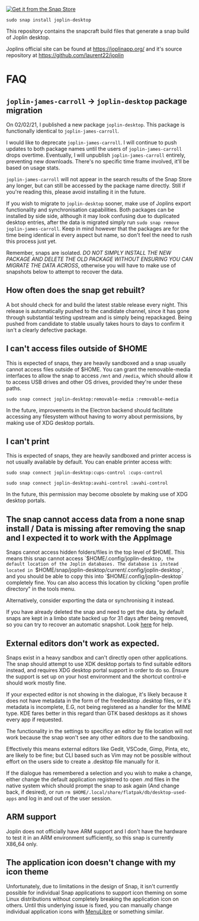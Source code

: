 [![Get it from the Snap Store](https://snapcraft.io/static/images/badges/en/snap-store-black.svg)](https://snapcraft.io/joplin-desktop)

`sudo snap install joplin-desktop`

This repository contains the snapcraft build files that generate a snap build of Joplin desktop.

Joplins official site can be found at https://joplinapp.org/ and it's source repository at https://github.com/laurent22/joplin

# FAQ

## `joplin-james-carroll` -> `joplin-desktop` package migration

On 02/02/21, I published a new package `joplin-desktop`. This package is functionally identical to `joplin-james-carroll`.

I would like to deprecate `joplin-james-carroll`. I will continue to push updates to both package names until the users of `joplin-james-carroll` drops overtime.
Eventually, I will unpublish `joplin-james-carroll` entirely, preventing new downloads. There's no specific time frame involved, it'll be based on usage stats.

`joplin-james-carroll` will not appear in the search results of the Snap Store any longer, but can still be accessed by the package name directly. Still if you're reading this, please avoid installing it in the future.

If you wish to migrate to `joplin-desktop` sooner, make use of Joplins export functionality and synchronisation capabilities. Both packages can be installed by side side, although it may look confusing due to duplicated desktop entries, after the data is migrated simply run `sudo snap remove joplin-james-carroll`.
Keep in mind however that the packages are for the time being identical in every aspect but name, so don't feel the need to rush this process just yet.

Remember, snaps are isolated. *DO NOT SIMPLY INSTALL THE NEW PACKAGE AND DELETE THE OLD PACKAGE WITHOUT ENSURING YOU CAN MIGRATE THE DATA ACROSS*, otherwise you will have to make use of snapshots below to attempt to recover the data.

## How often does the snap get rebuilt?

A bot should check for and build the latest stable release every night. This release is automatically pushed to the candidate channel, since it has gone through substantial testing upstream and is simply being repackaged. Being pushed from candidate to stable usually takes hours to days to confirm it isn't a clearly defective package.

## I can't access files outside of $HOME
This is expected of snaps, they are heavily sandboxed and a snap usually cannot access files outside of $HOME. You can grant the removable-media interfaces to allow the snap to access `/mnt` and `/media`, which should allow it to access USB drives and other OS drives, provided they're under these paths.

`sudo snap connect joplin-desktop:removable-media :removable-media`

In the future, improvements in the Electron backend should facilitate accessing any filesystem without having to worry about permissions, by making use of XDG desktop portals.

## I can't print
This is expected of snaps, they are heavily sandboxed and printer access is not usually available by default. You can enable printer access with:

`sudo snap connect joplin-desktop:cups-control :cups-control`

`sudo snap connect joplin-desktop:avahi-control :avahi-control`

In the future, this permission may become obsolete by making use of XDG desktop portals.

## The snap cannot access data from a none snap install / Data is missing after removing the snap and I expected it to work with the AppImage
Snaps cannot access hidden folders/files in the top level of $HOME. This means this snap cannot access `$HOME/.config/joplin-desktop`, the default location of the Joplin databases.
The database is instead located in `$HOME/snap/joplin-desktop/current/.config/joplin-desktop`, and you should be able to copy this into `$HOME/.config/joplin-desktop` completely fine. You can also access this location by clicking "open profile directory" in the tools menu.

Alternatively, consider exporting the data or synchronising it instead.

If you have already deleted the snap and need to get the data, by default snaps are kept in a limbo state backed up for 31 days after being removed, so you can try to recover an automatic snapshot. Look [here](https://snapcraft.io/docs/snapshots) for help.

## External editors don't work as expected.
Snaps exist in a heavy sandbox and can't directly open other applications. The snap should attempt to use XDK desktop portals to find suitable editors instead, and requires XDG desktop portal support in order to do so. Ensure the support is set up on your host environment and the shortcut control-e should work mostly fine.

If your expected editor is not showing in the dialogue, it's likely because it does not have metadata in the form of the freedesktop .desktop files, or it's metadata is incomplete, E.G, not being registered as a handler for the MIME type. KDE fares better in this regard than GTK based desktops as it shows every app if requested.

The functionality in the settings to specificy an editor by file location will not work because the snap won't see any other editors due to the sandboxing.

Effectively this means external editors like Gedit, VSCode, Gimp, Pinta, etc, are likely to be fine; but CLI based such as Vim may not be possible without effort on the users side to create a .desktop file manually for it.

If the dialogue has remembered a selection and you wish to make a change, either change the default application registered to open .md files in the native system which should prompt the snap to ask again (And change back, if desired), or run `rm $HOME/.local/share/flatpak/db/desktop-used-apps` and log in and out of the user session.

## ARM support
Joplin does not officially have ARM support and I don't have the hardware to test it in an ARM environment sufficiently, so this snap is currently X86_64 only.

## The application icon doesn't change with my icon theme

Unfortunately, due to limitations in the design of Snap, it isn't currently possible for individual Snap applications to support icon theming on some Linux distributions without completely breaking the application icon on others. Until this underlying issue is fixed, you can manually change individual application icons with [MenuLibre](https://github.com/bluesabre/menulibre) or something similar.
